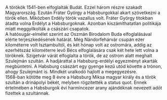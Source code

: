   A törökök 1541-ben elfoglalták Budát. Ezzel három részre szakadt Magyarország.
Ezután Fráter György a Habsburgokkal akart szövetkezni a török ellen. Miközben Erdély török vazallus volt.
Fráter György titokban átadta volna Erdélyt a Habsburgoknak. Azonban kiszámíthatatlan politikája miatt meggyilkolták a császári csapatok.   
  A hatósugár-elmélet szerint az Oszmán Birodalom Buda elfoglalásával elérte terjeszkedésének határát.
Még Nándorfehárvár csupán ezer kilométerre volt Isztambultól, és két hónap volt az ostromára, addig az ezerhétszáz kilométerre levő Bécs elfoglalására csak két hete lett volna a töröknek.
Szigetvár várát elfoglalta a török, de az ostrom alatt meghalt Szulejmán szultán.
A hadjárattal a Habsburg-erdélyi egyezményt akarták megbüntetni.
A Habsburg császárt egy gyenge kezű utód követte a trónon, ahogy Szulejmánt is. Mindkét uralkodó hajlott a megegyezésre.  
1568-ban kötötte meg 8 évre a Habsburg Miksa magyar király és a török szultán a drinápolyi békét, melyben rögzítették a status quot.
Ennek értelmében a Habsburgok évi harmincezer arany ajándéknak nevezett adót fizettek a szultánnak.